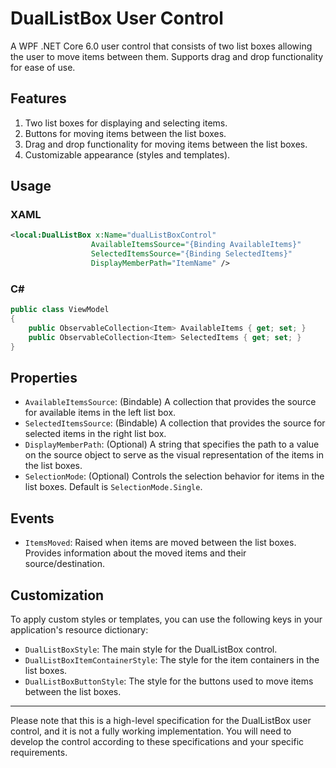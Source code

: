 # DualListBox User Control

A WPF .NET Core 6.0 user control that consists of two list boxes allowing the user to move items between them. Supports drag and drop functionality for ease of use.

## Features

1. Two list boxes for displaying and selecting items.
2. Buttons for moving items between the list boxes.
3. Drag and drop functionality for moving items between the list boxes.
4. Customizable appearance (styles and templates).

## Usage

### XAML

```xml
<local:DualListBox x:Name="dualListBoxControl" 
                  AvailableItemsSource="{Binding AvailableItems}" 
                  SelectedItemsSource="{Binding SelectedItems}" 
                  DisplayMemberPath="ItemName" />
```

### C#

```csharp
public class ViewModel
{
    public ObservableCollection<Item> AvailableItems { get; set; }
    public ObservableCollection<Item> SelectedItems { get; set; }
}
```

## Properties

- `AvailableItemsSource`: (Bindable) A collection that provides the source for available items in the left list box.
- `SelectedItemsSource`: (Bindable) A collection that provides the source for selected items in the right list box.
- `DisplayMemberPath`: (Optional) A string that specifies the path to a value on the source object to serve as the visual representation of the items in the list boxes.
- `SelectionMode`: (Optional) Controls the selection behavior for items in the list boxes. Default is `SelectionMode.Single`.

## Events

- `ItemsMoved`: Raised when items are moved between the list boxes. Provides information about the moved items and their source/destination.

## Customization

To apply custom styles or templates, you can use the following keys in your application's resource dictionary:

- `DualListBoxStyle`: The main style for the DualListBox control.
- `DualListBoxItemContainerStyle`: The style for the item containers in the list boxes.
- `DualListBoxButtonStyle`: The style for the buttons used to move items between the list boxes.

---

Please note that this is a high-level specification for the DualListBox user control, and it is not a fully working implementation. You will need to develop the control according to these specifications and your specific requirements.